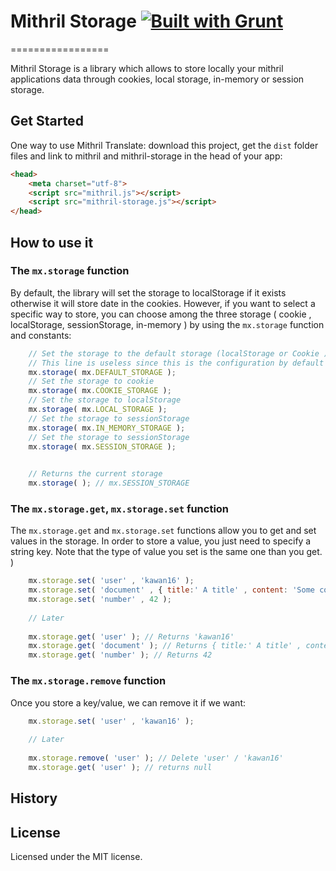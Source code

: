 # Mithril Storage [![Built with Grunt](https://cdn.gruntjs.com/builtwith.png)](http://gruntjs.com/)
=================

Mithril Storage is a library which allows to store locally your mithril applications data through cookies, local storage, in-memory or session storage.

## Get Started

One way to use Mithril Translate: download this project, get the `dist` folder files and link to mithril and mithril-storage in the head of your app:

```html
<head>
    <meta charset="utf-8">
    <script src="mithril.js"></script>
    <script src="mithril-storage.js"></script>
</head>
```


## How to use it

### The `mx.storage` function

By default, the library will set the storage to localStorage if it exists otherwise it will store date in the cookies. However, if you want to select a specific way to store, you can choose among the three storage ( cookie , localStorage, sessionStorage, in-memory ) by using the `mx.storage` function and constants:

```js
    // Set the storage to the default storage (localStorage or Cookie )
    // This line is useless since this is the configuration by default
    mx.storage( mx.DEFAULT_STORAGE );
    // Set the storage to cookie
    mx.storage( mx.COOKIE_STORAGE );
    // Set the storage to localStorage
    mx.storage( mx.LOCAL_STORAGE );
    // Set the storage to sessionStorage
    mx.storage( mx.IN_MEMORY_STORAGE );
    // Set the storage to sessionStorage
    mx.storage( mx.SESSION_STORAGE );

    
    // Returns the current storage
    mx.storage( ); // mx.SESSION_STORAGE
```

### The `mx.storage.get`,  `mx.storage.set`  function

The `mx.storage.get` and `mx.storage.set` functions allow you to get and set values in the storage. In order to store a value, you just need to specify a string key. Note that the type of value you set is the same one than you get. )

```js
    mx.storage.set( 'user' , 'kawan16' ); 
    mx.storage.set( 'document' , { title:' A title' , content: 'Some content' } ); 
    mx.storage.set( 'number' , 42 );
    
    // Later
    
    mx.storage.get( 'user' ); // Returns 'kawan16'
    mx.storage.get( 'document' ); // Returns { title:' A title' , content: 'Some content' } 
    mx.storage.get( 'number' ); // Returns 42
```

### The `mx.storage.remove`  function

Once you store a key/value, we can remove it if we want: 

```js
    mx.storage.set( 'user' , 'kawan16' ); 
    
    // Later
    
    mx.storage.remove( 'user' ); // Delete 'user' / 'kawan16'
    mx.storage.get( 'user' ); // returns null
```


## History


## License

Licensed under the MIT license.
